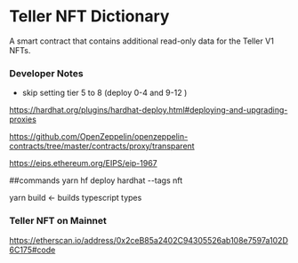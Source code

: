 # Teller NFT Dictionary 

A smart contract that contains additional read-only data for the Teller V1 NFTs.



### Developer Notes
- skip setting tier 5 to 8   (deploy 0-4  and 9-12 )
 
 https://hardhat.org/plugins/hardhat-deploy.html#deploying-and-upgrading-proxies

 https://github.com/OpenZeppelin/openzeppelin-contracts/tree/master/contracts/proxy/transparent

 https://eips.ethereum.org/EIPS/eip-1967



##commands 
yarn hf deploy hardhat --tags nft

yarn build    <- builds typescript types 



### Teller NFT on Mainnet 

https://etherscan.io/address/0x2ceB85a2402C94305526ab108e7597a102D6C175#code
